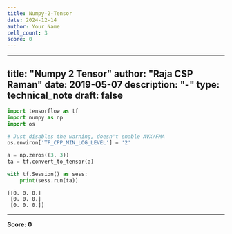 ```yaml
---
title: Numpy-2-Tensor
date: 2024-12-14
author: Your Name
cell_count: 3
score: 0
---
```


---
title: "Numpy 2 Tensor"
author: "Raja CSP Raman"
date: 2019-05-07
description: "-"
type: technical_note
draft: false
---

```python
import tensorflow as tf
import numpy as np
import os

# Just disables the warning, doesn't enable AVX/FMA
os.environ['TF_CPP_MIN_LOG_LEVEL'] = '2'
```


```python
a = np.zeros((3, 3))
ta = tf.convert_to_tensor(a)

with tf.Session() as sess:
    print(sess.run(ta))
```

    [[0. 0. 0.]
     [0. 0. 0.]
     [0. 0. 0.]]



---
**Score: 0**